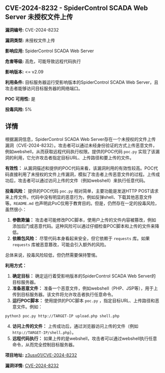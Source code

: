 ## CVE-2024-8232 - SpiderControl SCADA Web Server 未授权文件上传

**漏洞编号:** CVE-2024-8232

**漏洞类型:** 未授权文件上传

**影响应用:** SpiderControl SCADA Web Server

**危害等级:** 高危，可能导致远程代码执行

**影响版本:** <= v2.09

**利用条件:** 目标服务器运行受影响版本的SpiderControl SCADA Web Server，且攻击者能够访问目标服务器的网络端口。

**POC 可用性:** 是

**投毒风险:** 5%

## 详情

根据漏洞信息，SpiderControl SCADA Web Server存在一个未授权的文件上传漏洞（CVE-2024-8232）。攻击者可以通过未经身份验证的方式上传恶意文件，例如webshell，从而获取远程代码执行权限。提供的POC代码 `poc.py` 实现了该漏洞的利用，它允许攻击者指定目标URL、上传路径和要上传的文件。 

**有效性：**
从漏洞描述和提供的POC代码来看，该漏洞利用的有效性较高。POC代码直接利用了未授权的文件上传漏洞，模拟了攻击者上传恶意文件的过程。上传成功后，攻击者可以通过访问上传的文件（例如webshell）来执行任意代码。

**投毒风险：**
提供的POC代码 `poc.py` 相对简单，主要功能是发送HTTP POST请求来上传文件。代码中没有明显的恶意行为，例如反弹shell、下载其他恶意文件等。`README.md` 也声明此PoC仅用于教育目的。但是，仍然存在一定的投毒风险，虽然很小：
1.  **参数欺骗：** 攻击者可能修改POC脚本，使用户上传的文件内容被篡改，例如添加后门或恶意代码。这种风险可以通过仔细检查POC脚本和上传的文件来降低。
2.  **依赖包风险：** 尽管代码本身看起来安全，但它依赖于 `requests` 库。如果 `requests` 库被恶意篡改，可能会引入额外的风险。

总体来说，投毒风险较低，但仍然需要保持警惕。

**利用方式：**
1.  **确定目标：** 确定运行着受影响版本的SpiderControl SCADA Web Server的目标服务器。
2.  **准备恶意文件：** 准备一个恶意文件，例如webshell（PHP、JSP等），用于上传到目标服务器。该文件将允许攻击者执行任意命令。
3.  **运行POC脚本：** 使用提供的POC脚本 `poc.py` ，指定目标URL、上传路径和恶意文件。例如：
   ```bash
   python3 poc.py http://TARGET-IP upload.php shell.php
   ```
4.  **访问上传的文件：** 上传成功后，通过浏览器访问上传的文件（例如 `http://TARGET-IP/shell.php`）。
5.  **远程代码执行：** 如果上传的是webshell，攻击者可以通过webshell执行任意命令，从而完全控制目标服务器。

**项目地址:** [z3usx01/CVE-2024-8232](https://github.com/z3usx01/CVE-2024-8232)

**漏洞详情:** [CVE-2024-8232](https://nvd.nist.gov/vuln/detail/CVE-2024-8232)